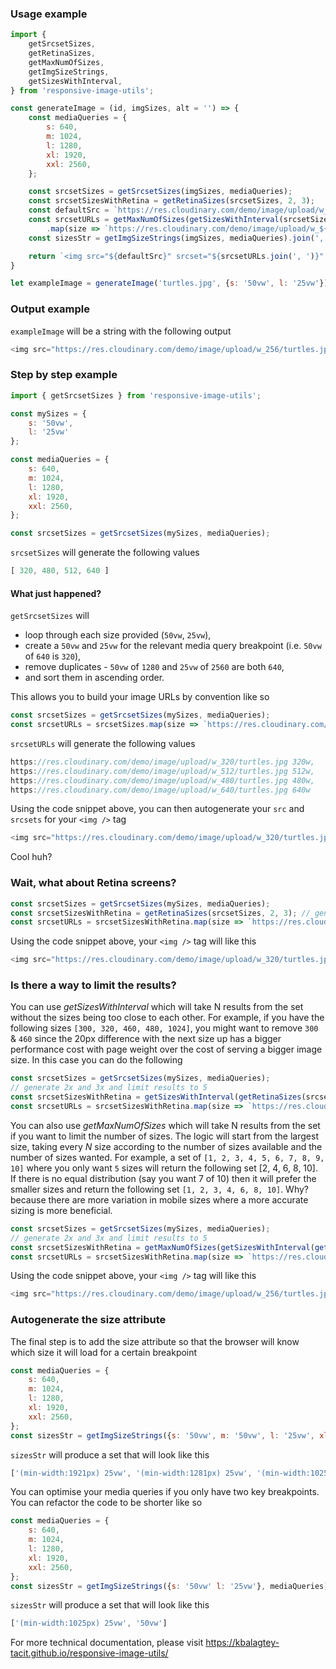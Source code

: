 ### Usage example

```js
import {
	getSrcsetSizes,
	getRetinaSizes,
	getMaxNumOfSizes,
	getImgSizeStrings,
	getSizesWithInterval,
} from 'responsive-image-utils';

const generateImage = (id, imgSizes, alt = '') => {
	const mediaQueries = {
		s: 640,
		m: 1024,
		l: 1280,
		xl: 1920,
		xxl: 2560,
	};

	const srcsetSizes = getSrcsetSizes(imgSizes, mediaQueries);
	const srcsetSizesWithRetina = getRetinaSizes(srcsetSizes, 2, 3);
	const defaultSrc = `https://res.cloudinary.com/demo/image/upload/w_${srcsetSizes[0]}/${id}`;
	const srcsetURLs = getMaxNumOfSizes(getSizesWithInterval(srcsetSizesWithRetina, 150), 7)
		.map(size => `https://res.cloudinary.com/demo/image/upload/w_${size}/${id} ${size}w`);
	const sizesStr = getImgSizeStrings(imgSizes, mediaQueries).join(', ');

	return `<img src="${defaultSrc}" srcset="${srcsetURLs.join(', ')}" sizes="${sizesStr}" alt="${alt}" />`;
}

let exampleImage = generateImage('turtles.jpg', {s: '50vw', l: '25vw'});
```

### Output example
`exampleImage` will be a string with the following output

```js
<img src="https://res.cloudinary.com/demo/image/upload/w_256/turtles.jpg" srcset="https://res.cloudinary.com/demo/image/upload/w_256/turtles.jpg 256w, https://res.cloudinary.com/demo/image/upload/w_512/turtles.jpg 512w, https://res.cloudinary.com/demo/image/upload/w_768/turtles.jpg 768w, https://res.cloudinary.com/demo/image/upload/w_1024/turtles.jpg 1024w, https://res.cloudinary.com/demo/image/upload/w_1280/turtles.jpg 1280w, https://res.cloudinary.com/demo/image/upload/w_1536/turtles.jpg 1536w, https://res.cloudinary.com/demo/image/upload/w_3072/turtles.jpg 3072w" sizes="(min-width:1025px) 20vw, 100vw" alt="">
```

### Step by step example
```js
import { getSrcsetSizes } from 'responsive-image-utils';

const mySizes = {
	s: '50vw',
	l: '25vw'
};

const mediaQueries = {
	s: 640,
	m: 1024,
	l: 1280,
	xl: 1920,
	xxl: 2560,
};

const srcsetSizes = getSrcsetSizes(mySizes, mediaQueries);
```


`srcsetSizes` will generate the following values
```js
[ 320, 480, 512, 640 ]
```


#### What just happened?
`getSrcsetSizes` will 
* loop through each size provided (`50vw`, `25vw`),
* create a `50vw` and `25vw` for the relevant media query breakpoint (i.e. `50vw` of `640` is `320`),
* remove duplicates - `50vw` of `1280` and `25vw` of `2560` are both `640`,
* and sort them in ascending order.

This allows you to build your image URLs by convention like so

```js
const srcsetSizes = getSrcsetSizes(mySizes, mediaQueries);
const srcsetURLs = srcsetSizes.map(size => `https://res.cloudinary.com/demo/image/upload/w_${size}/${id} ${size}w`).join(', ');
```


`srcsetURLs` will generate the following values

```js
https://res.cloudinary.com/demo/image/upload/w_320/turtles.jpg 320w,
https://res.cloudinary.com/demo/image/upload/w_512/turtles.jpg 512w,
https://res.cloudinary.com/demo/image/upload/w_480/turtles.jpg 480w,
https://res.cloudinary.com/demo/image/upload/w_640/turtles.jpg 640w
```

Using the code snippet above, you can then autogenerate your `src` and `srcsets` for your `<img />` tag
```js
<img src="https://res.cloudinary.com/demo/image/upload/w_320/turtles.jpg" srcset="https://res.cloudinary.com/demo/image/upload/w_320/turtles.jpg 320w, https://res.cloudinary.com/demo/image/upload/w_480/turtles.jpg 480w, https://res.cloudinary.com/demo/image/upload/w_512/turtles.jpg 512w, https://res.cloudinary.com/demo/image/upload/w_640/turtles.jpg 640w" alt="" />
```

Cool huh?

### Wait, what about Retina screens?
```js
const srcsetSizes = getSrcsetSizes(mySizes, mediaQueries);
const srcsetSizesWithRetina = getRetinaSizes(srcsetSizes, 2, 3); // generate 2x and 3x
const srcsetURLs = srcsetSizesWithRetina.map(size => `https://res.cloudinary.com/demo/image/upload/w_${size}/${id} ${size}w`).join(', ');
```

Using the code snippet above, your `<img />` tag will like this
```js
<img src="https://res.cloudinary.com/demo/image/upload/w_320/turtles.jpg" srcset="https://res.cloudinary.com/demo/image/upload/w_320/turtles.jpg 320w, https://res.cloudinary.com/demo/image/upload/w_480/turtles.jpg 480w, https://res.cloudinary.com/demo/image/upload/w_512/turtles.jpg 512w, https://res.cloudinary.com/demo/image/upload/w_640/turtles.jpg 640w, https://res.cloudinary.com/demo/image/upload/w_960/turtles.jpg 960w, https://res.cloudinary.com/demo/image/upload/w_1024/turtles.jpg 1024w, https://res.cloudinary.com/demo/image/upload/w_1280/turtles.jpg 1280w, https://res.cloudinary.com/demo/image/upload/w_1440/turtles.jpg 1440w, https://res.cloudinary.com/demo/image/upload/w_1536/turtles.jpg 1536w, https://res.cloudinary.com/demo/image/upload/w_1920/turtles.jpg 1920w" />
```

### Is there a way to limit the results?

You can use *getSizesWithInterval* which will take N results from the set without the sizes being too close to each other. For example, if you have the following sizes `[300, 320, 460, 480, 1024]`, you might want to remove `300` & `460` since the 20px difference with the next size up has a bigger performance cost with page weight over the cost of serving a bigger image size. In this case you can do the following

```js
const srcsetSizes = getSrcsetSizes(mySizes, mediaQueries);
// generate 2x and 3x and limit results to 5
const srcsetSizesWithRetina = getSizesWithInterval(getRetinaSizes(srcsetSizes, 2, 3), 20);
const srcsetURLs = srcsetSizesWithRetina.map(size => `https://res.cloudinary.com/demo/image/upload/w_${size}/${id} ${size}w`).join(', ');
```

You can also use *getMaxNumOfSizes* which will take N results from the set if you want to limit the number of sizes. The logic will start from the largest size, taking every *N* size according to the number of sizes available and the number of sizes wanted. For example, a set of `[1, 2, 3, 4, 5, 6, 7, 8, 9, 10]` where you only want `5` sizes will return the following set [2, 4, 6, 8, 10]. If there is no equal distribution (say you want 7 of 10) then it will prefer the smaller sizes and return the following set `[1, 2, 3, 4, 6, 8, 10]`. Why? because there are more variation in mobile sizes where a more accurate sizing is more beneficial.

```js
const srcsetSizes = getSrcsetSizes(mySizes, mediaQueries);
// generate 2x and 3x and limit results to 5
const srcsetSizesWithRetina = getMaxNumOfSizes(getSizesWithInterval(getRetinaSizes(srcsetSizes, 2, 3), 20), 7);
const srcsetURLs = srcsetSizesWithRetina.map(size => `https://res.cloudinary.com/demo/image/upload/w_${size}/${id} ${size}w`).join(', ');
```

Using the code snippet above, your `<img />` tag will like this
```js
<img src="https://res.cloudinary.com/demo/image/upload/w_256/turtles.jpg" srcset="https://res.cloudinary.com/demo/image/upload/w_256/turtles.jpg 256w, https://res.cloudinary.com/demo/image/upload/w_512/turtles.jpg 512w, https://res.cloudinary.com/demo/image/upload/w_768/turtles.jpg 768w, https://res.cloudinary.com/demo/image/upload/w_1024/turtles.jpg 1024w, https://res.cloudinary.com/demo/image/upload/w_1280/turtles.jpg 1280w, https://res.cloudinary.com/demo/image/upload/w_1536/turtles.jpg 1536w, https://res.cloudinary.com/demo/image/upload/w_3072/turtles.jpg 3072w">
```

### Autogenerate the size attribute

The final step is to add the size attribute so that the browser will know which size it will load for a certain breakpoint

```js
const mediaQueries = {
	s: 640,
	m: 1024,
	l: 1280,
	xl: 1920,
	xxl: 2560,
};
const sizesStr = getImgSizeStrings({s: '50vw', m: '50vw', l: '25vw', xl: '25vw', xxl: '25vw'}, mediaQueries);
```

`sizesStr` will produce a set that will look like this
```js
['(min-width:1921px) 25vw', '(min-width:1281px) 25vw', '(min-width:1025px) 25vw', '(min-width:641px) 50vw', '50vw']
```

You can optimise your media queries if you only have two key breakpoints. You can refactor the code to be shorter like so
```js
const mediaQueries = {
	s: 640,
	m: 1024,
	l: 1280,
	xl: 1920,
	xxl: 2560,
};
const sizesStr = getImgSizeStrings({s: '50vw' l: '25vw'}, mediaQueries);
```

`sizesStr` will produce a set that will look like this
```js
['(min-width:1025px) 25vw', '50vw']
```

For more technical documentation, please visit https://kbalagtey-tacit.github.io/responsive-image-utils/

